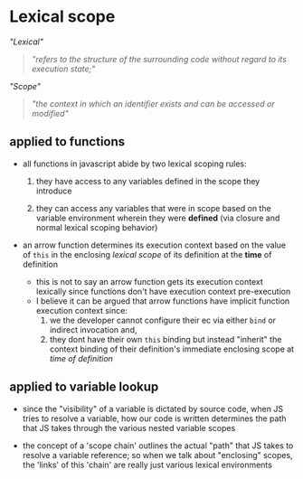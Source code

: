 # **Lexical scope**

_"Lexical"_

> _"refers to the structure of the surrounding code without regard to its execution state;"_

_"Scope"_

> _"the context in which an identifier exists and can be accessed or modified"_

## **applied to functions**

- all functions in javascript abide by two lexical scoping rules:

  1. they have access to any variables defined in the scope they introduce

  2. they can access any variables that were in scope based on the variable environment wherein they were **defined** (via closure and normal lexical scoping behavior)

- an arrow function determines its execution context based on the value of `this` in the
  enclosing _lexical scope_ of its definition at the **time** of definition
  - this is not to say an arrow function gets its execution context lexically since functions don't have execution context pre-execution
  - I believe it can be argued that arrow functions have implicit function execution context since:
    1. we the developer cannot configure their ec via either `bind` or indirect invocation and,
    2. they dont have their own `this` binding but instead "inherit" the context binding of their definition's immediate enclosing scope at _time of definition_

## **applied to variable lookup**

- since the "visibility" of a variable is dictated by source code, when JS tries to resolve a variable, how our code is written determines the path that JS takes through the various nested variable scopes

- the concept of a 'scope chain' outlines the actual "path" that JS takes to resolve a variable reference; so when we talk about "enclosing" scopes, the 'links' of this 'chain' are really just various lexical environments
